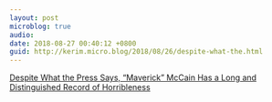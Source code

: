 ```yaml
---
layout: post
microblog: true
audio: 
date: 2018-08-27 00:40:12 +0800
guid: http://kerim.micro.blog/2018/08/26/despite-what-the.html
---
```

[Despite What the Press Says, “Maverick” McCain Has a Long and Distinguished Record of Horribleness](https://theintercept.com/2017/07/27/john-mccain-fake-maverick-horrible-record/)
